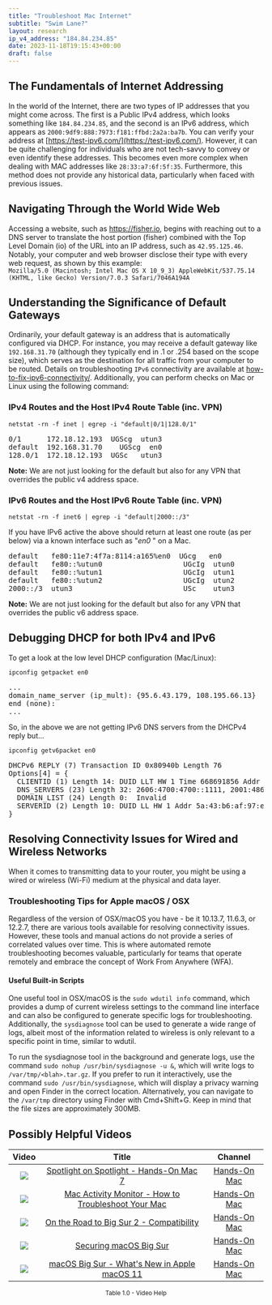 ```yaml
---
title: "Troubleshoot Mac Internet"
subtitle: "Swim Lane?"
layout: research
ip_v4_address: "184.84.234.85"
date: 2023-11-18T19:15:43+00:00
draft: false
---
```


## The Fundamentals of Internet Addressing

In the world of the Internet, there are two types of IP addresses that you might come across. The first is a Public IPv4 address, which looks something like `184.84.234.85`, and the second is an IPv6 address, which appears as `2000:9df9:888:7973:f181:ffbd:2a2a:ba7b`. You can verify your address at [https://test-ipv6.com/](https://test-ipv6.com/). However, it can be quite challenging for individuals who are not tech-savvy to convey or even identify these addresses. This becomes even more complex when dealing with MAC addresses like `28:33:a7:6f:5f:35`. Furthermore, this method does not provide any historical data, particularly when faced with previous issues.
## Navigating Through the World Wide Web

Accessing a website, such as https://fisher.io, begins with reaching out to a DNS server to translate the host portion (fisher) combined with the Top Level Domain (io) of the URL into an IP address, such as `42.95.125.46`. Notably, your computer and web browser disclose their type with every web request, as shown by this example: <br>```Mozilla/5.0 (Macintosh; Intel Mac OS X 10_9_3) AppleWebKit/537.75.14 (KHTML, like Gecko) Version/7.0.3 Safari/7046A194A```
## Understanding the Significance of Default Gateways

Ordinarily, your default gateway is an address that is automatically configured via DHCP. For instance, you may receive a default gateway like `192.168.31.70` (although they typically end in .1 or .254 based on the scope size), which serves as the destination for all traffic from your computer to be routed. Details on troubleshooting `IPv6` connectivity are available at [how-to-fix-ipv6-connectivity/](/blog/how-to-fix-ipv6-connectivity/). Additionally, you can perform checks on Mac or Linux using the following command:
<br>
### IPv4 Routes and the Host IPv4 Route Table (inc. VPN)
```netstat -rn -f inet | egrep -i "default|0/1|128.0/1"```

<pre>
0/1      172.18.12.193  UGScg  utun3
default  192.168.31.70    UGScg  en0
128.0/1  172.18.12.193  UGSc   utun3</pre>

**Note:** We are not just looking for the default but also for any VPN that overrides the public v4 address space.

### IPv6 Routes and the Host IPv6 Route Table (inc. VPN)
```netstat -rn -f inet6 | egrep -i "default|2000::/3"```

If you have IPv6 active the above should return at least one route (as per below) via a known interface such as "_en0_ " on a Mac. 

<pre>
default   fe80:11e7:4f7a:8114:a165%en0  UGcg   en0
default   fe80::%utun0                   UGcIg  utun0
default   fe80::%utun1                   UGcIg  utun1
default   fe80::%utun2                   UGcIg  utun2
2000::/3  utun3                          USc    utun3</pre>

**Note:** We are not just looking for the default but also for any VPN that overrides the public v6 address space.
<br>

## Debugging DHCP for both IPv4 and IPv6

To get a look at the low level DHCP configuration (Mac/Linux): 

```ipconfig getpacket en0```

<pre>
...
domain_name_server (ip_mult): {95.6.43.179, 108.195.66.13}
end (none):
...</pre>

So, in the above we are not getting IPv6 DNS servers from the DHCPv4 reply but...

```ipconfig getv6packet en0```

<pre>
DHCPv6 REPLY (7) Transaction ID 0x80940b Length 76
Options[4] = {
  CLIENTID (1) Length 14: DUID LLT HW 1 Time 668691856 Addr 28:33:a7:6f:5f:35
  DNS_SERVERS (23) Length 32: 2606:4700:4700::1111, 2001:4860:4860::8844
  DOMAIN_LIST (24) Length 0:  Invalid
  SERVERID (2) Length 10: DUID LL HW 1 Addr 5a:43:b6:af:97:e7
}</pre>




## Resolving Connectivity Issues for Wired and Wireless Networks
When it comes to transmitting data to your router, you might be using a wired or wireless (Wi-Fi) medium at the physical and data layer.
### Troubleshooting Tips for Apple macOS / OSX
Regardless of the version of OSX/macOS you have - be it 10.13.7, 11.6.3, or 12.2.7, there are various tools available for resolving connectivity issues. However, these tools and manual actions do not provide a series of correlated values over time. This is where automated remote troubleshooting becomes valuable, particularly for teams that operate remotely and embrace the concept of Work From Anywhere (WFA).
#### Useful Built-in Scripts
One useful tool in OSX/macOS is the ```sudo wdutil info``` command, which provides a dump of current wireless settings to the command line interface and can also be configured to generate specific logs for troubleshooting. Additionally, the ```sysdiagnose``` tool can be used to generate a wide range of logs, albeit most of the information related to wireless is only relevant to a specific point in time, similar to wdutil.

To run the sysdiagnose tool in the background and generate logs, use the command ```sudo nohup /usr/bin/sysdiagnose -u &```, which will write logs to ```/var/tmp/<blah>.tar.gz```. If you prefer to run it interactively, use the command ```sudo /usr/bin/sysdiagnose```, which will display a privacy warning and open Finder in the correct location. Alternatively, you can navigate to the ```/var/tmp``` directory using Finder with Cmd+Shift+G. Keep in mind that the file sizes are approximately 300MB.
## Possibly Helpful Videos

<link href="/plugins/lity/css/lity.min.css" rel="stylesheet">
<script src="/plugins/lity/js/lity.min.js"></script>
<div class="table1-start"></div>

|Video | Title | Channel |
| :---: | :---: | :---: |
|<a href="https://www.youtube.com/watch?v=RslZ4W1EPqk" data-lity><img src="https://i.ytimg.com/vi/RslZ4W1EPqk/default.jpg" class="img-fluid"></a>|<a href="https://www.youtube.com/watch?v=RslZ4W1EPqk" data-lity>Spotlight on Spotlight - Hands-On Mac 7</a>|<a target="_blank" href="https://www.youtube.com/channel/UCg43DP8MdHVcl4rFK_delBg" >Hands-On Mac</a>|
|<a href="https://www.youtube.com/watch?v=TWzWd_DiaJ0" data-lity><img src="https://i.ytimg.com/vi/TWzWd_DiaJ0/default.jpg" class="img-fluid"></a>|<a href="https://www.youtube.com/watch?v=TWzWd_DiaJ0" data-lity>Mac Activity Monitor - How to Troubleshoot Your Mac</a>|<a target="_blank" href="https://www.youtube.com/channel/UCg43DP8MdHVcl4rFK_delBg" >Hands-On Mac</a>|
|<a href="https://www.youtube.com/watch?v=HEbK-Tignuc" data-lity><img src="https://i.ytimg.com/vi/HEbK-Tignuc/default.jpg" class="img-fluid"></a>|<a href="https://www.youtube.com/watch?v=HEbK-Tignuc" data-lity>On the Road to Big Sur 2 - Compatibility</a>|<a target="_blank" href="https://www.youtube.com/channel/UCg43DP8MdHVcl4rFK_delBg" >Hands-On Mac</a>|
|<a href="https://www.youtube.com/watch?v=7KdhJimuhNw" data-lity><img src="https://i.ytimg.com/vi/7KdhJimuhNw/default.jpg" class="img-fluid"></a>|<a href="https://www.youtube.com/watch?v=7KdhJimuhNw" data-lity>Securing macOS Big Sur</a>|<a target="_blank" href="https://www.youtube.com/channel/UCg43DP8MdHVcl4rFK_delBg" >Hands-On Mac</a>|
|<a href="https://www.youtube.com/watch?v=JMKi6o9kaZI" data-lity><img src="https://i.ytimg.com/vi/JMKi6o9kaZI/default.jpg" class="img-fluid"></a>|<a href="https://www.youtube.com/watch?v=JMKi6o9kaZI" data-lity>macOS Big Sur - What&#39;s New in Apple macOS 11</a>|<a target="_blank" href="https://www.youtube.com/channel/UCg43DP8MdHVcl4rFK_delBg" >Hands-On Mac</a>|

<center><small>Table 1.0 - Video Help</small></center>
 <br>
<div class="table1-end"></div>
<script type="text/javascript">
(function() {
    $('div.table1-start').nextUntil('div.table1-end', 'table').addClass('table thead-dark table-striped table-responsive rounded').attr('id', 't1');
    $('#t1').find('thead').addClass('thead-dark');
})();
</script>
